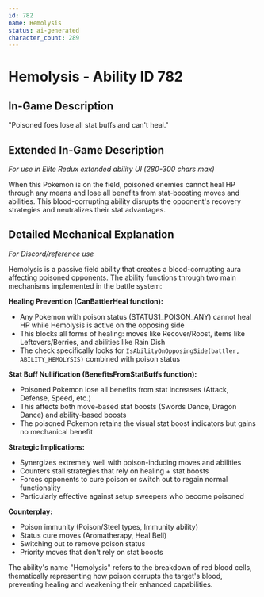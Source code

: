```yaml
---
id: 782
name: Hemolysis
status: ai-generated
character_count: 289
---
```


# Hemolysis - Ability ID 782

## In-Game Description
"Poisoned foes lose all stat buffs and can't heal."

## Extended In-Game Description
*For use in Elite Redux extended ability UI (280-300 chars max)*

When this Pokemon is on the field, poisoned enemies cannot heal HP through any means and lose all benefits from stat-boosting moves and abilities. This blood-corrupting ability disrupts the opponent's recovery strategies and neutralizes their stat advantages.

## Detailed Mechanical Explanation
*For Discord/reference use*

Hemolysis is a passive field ability that creates a blood-corrupting aura affecting poisoned opponents. The ability functions through two main mechanisms implemented in the battle system:

**Healing Prevention (CanBattlerHeal function):**
- Any Pokemon with poison status (STATUS1_POISON_ANY) cannot heal HP while Hemolysis is active on the opposing side
- This blocks all forms of healing: moves like Recover/Roost, items like Leftovers/Berries, and abilities like Rain Dish
- The check specifically looks for `IsAbilityOnOpposingSide(battler, ABILITY_HEMOLYSIS)` combined with poison status

**Stat Buff Nullification (BenefitsFromStatBuffs function):**
- Poisoned Pokemon lose all benefits from stat increases (Attack, Defense, Speed, etc.)
- This affects both move-based stat boosts (Swords Dance, Dragon Dance) and ability-based boosts
- The poisoned Pokemon retains the visual stat boost indicators but gains no mechanical benefit

**Strategic Implications:**
- Synergizes extremely well with poison-inducing moves and abilities
- Counters stall strategies that rely on healing + stat boosts
- Forces opponents to cure poison or switch out to regain normal functionality
- Particularly effective against setup sweepers who become poisoned

**Counterplay:**
- Poison immunity (Poison/Steel types, Immunity ability)
- Status cure moves (Aromatherapy, Heal Bell)
- Switching out to remove poison status
- Priority moves that don't rely on stat boosts

The ability's name "Hemolysis" refers to the breakdown of red blood cells, thematically representing how poison corrupts the target's blood, preventing healing and weakening their enhanced capabilities.